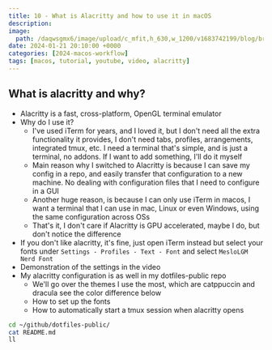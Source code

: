 ```yaml
---
title: 10 - What is Alacritty and how to use it in macOS
description:
image:
  path: /daqwsgmx6/image/upload/c_mfit,h_630,w_1200/v1683742199/blog/brew-multiple-apps.png
date: 2024-01-21 20:10:00 +0000
categories: [2024-macos-workflow]
tags: [macos, tutorial, youtube, video, alacritty]
---
```


## What is alacritty and why?

- Alacritty is a fast, cross-platform, OpenGL terminal emulator
- Why do I use it?
  - I've used iTerm for years, and I loved it, but I don't need all the extra
    functionality it provides, I don't need tabs, profiles, arrangements,
    integrated tmux, etc. I need a terminal that's simple, and is just a
    terminal, no addons. If I want to add something, I'll do it myself
  - Main reason why I switched to Alacritty is because I can save my config in
    a repo, and easily transfer that configuration to a new machine. No dealing
    with configuration files that I need to configure in a GUI
  - Another huge reason, is because I can only use iTerm in macos, I want a
    terminal that I can use in mac, Linux or even Windows, using the same
    configuration across OSs
  - That's it, I don't care if Alacritty is GPU accelerated, maybe I do, but
    don't notice the difference
- If you don't like alacritty, it's fine, just open iTerm instead but select
  your fonts under `Settings - Profiles - Text - Font` and select
  `MesloLGM Nerd Font`
- Demonstration of the settings in the video
- My alacritty configuration is as well in my dotfiles-public repo
  - We'll go over the themes I use the most, which are catppuccin and dracula
    see the color difference below
  - How to set up the fonts
  - How to automatically start a tmux session when alacritty opens

```bash
cd ~/github/dotfiles-public/
cat README.md
ll
```
